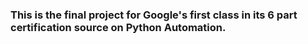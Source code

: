 ### This is the final project for Google's first class in its 6 part certification source on Python Automation.